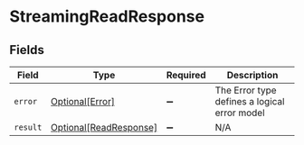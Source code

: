 # StreamingReadResponse


## Fields

| Field                                                         | Type                                                          | Required                                                      | Description                                                   |
| ------------------------------------------------------------- | ------------------------------------------------------------- | ------------------------------------------------------------- | ------------------------------------------------------------- |
| `error`                                                       | [Optional[Error]](../../models/shared/error.md)               | :heavy_minus_sign:                                            | The Error type defines a logical error model                  |
| `result`                                                      | [Optional[ReadResponse]](../../models/shared/readresponse.md) | :heavy_minus_sign:                                            | N/A                                                           |